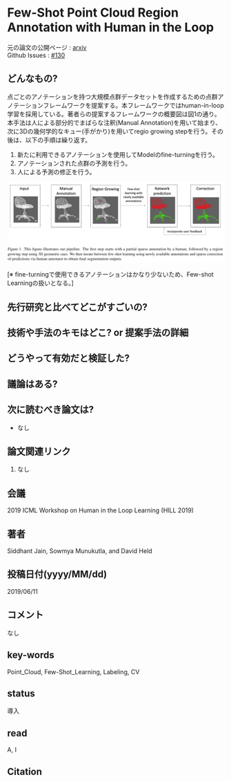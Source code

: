 # Few-Shot Point Cloud Region Annotation with Human in the Loop

元の論文の公開ページ : [arxiv](https://arxiv.org/abs/1906.04409)  
Github Issues : [#130](https://github.com/Obarads/obarads.github.io/issues/130)

## どんなもの?
点ごとのアノテーションを持つ大規模点群データセットを作成するための点群アノテーションフレームワークを提案する。本フレームワークではhuman-in-loop学習を採用している。著者らの提案するフレームワークの概要図は図1の通り。本手法は人による部分的でまばらな注釈(Manual Annotation)を用いて始まり、次に3Dの幾何学的なキュー(手がかり)を用いてregio growing stepを行う。その後は、以下の手順は繰り返す。

1. 新たに利用できるアノテーションを使用してModelのfine-turningを行う。
2. アノテーションされた点群の予測を行う。
3. 人による予測の修正を行う。

![fig1](img/FPCRAwHitL/fig1.png)

[※ fine-turningで使用できるアノテーションはかなり少ないため、Few-shot Learningの扱いとなる。]

## 先行研究と比べてどこがすごいの?

## 技術や手法のキモはどこ? or 提案手法の詳細

## どうやって有効だと検証した?

## 議論はある?

## 次に読むべき論文は?
- なし

## 論文関連リンク
1. なし

## 会議
2019 ICML Workshop on Human in the Loop Learning (HILL 2019)

## 著者
Siddhant Jain, Sowmya Munukutla, and David Held

## 投稿日付(yyyy/MM/dd)
2019/06/11

## コメント
なし

## key-words
Point_Cloud, Few-Shot_Learning, Labeling, CV

## status
導入

## read
A, I

## Citation
